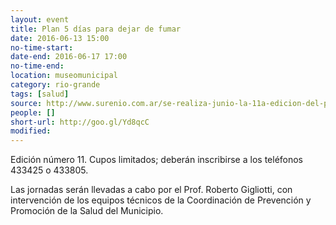 ```yaml
---
layout: event 
title: Plan 5 días para dejar de fumar
date: 2016-06-13 15:00
no-time-start: 
date-end: 2016-06-17 17:00
no-time-end: 
location: museomunicipal
category: rio-grande
tags: [salud]
source: http://www.surenio.com.ar/se-realiza-junio-la-11a-edicion-del-plan-5-dias-dejar-fumar/
people: []
short-url: http://goo.gl/Yd8qcC
modified: 
---
```


Edición número 11. Cupos limitados; deberán inscribirse a los teléfonos 433425 o 433805.

Las jornadas serán llevadas a cabo por el Prof. Roberto Gigliotti, con intervención de los equipos técnicos de la Coordinación de Prevención y Promoción de la Salud del Municipio.